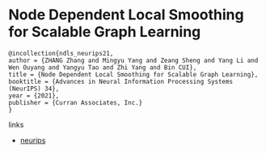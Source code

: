 # Node Dependent Local Smoothing for Scalable Graph Learning

```
@incollection{ndls_neurips21,
author = {ZHANG Zhang and Mingyu Yang and Zeang Sheng and Yang Li and Wen Ouyang and Yangyu Tao and Zhi Yang and Bin CUI},
title = {Node Dependent Local Smoothing for Scalable Graph Learning},
booktitle = {Advances in Neural Information Processing Systems (NeurIPS) 34},
year = {2021},
publisher = {Curran Associates, Inc.}
}
```

links
- [neurips](https://neurips.cc/Conferences/2021/ScheduleMultitrack?event=28117)

